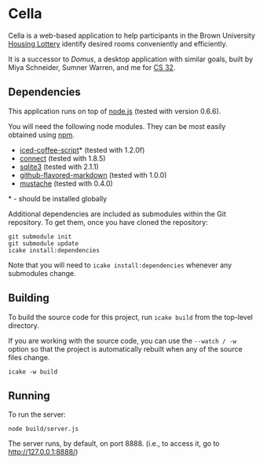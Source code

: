 Cella
=====

Cella is a web-based application to help participants in the Brown University
[Housing Lottery](http://reslife.brown.edu/current_students/lottery/about.html)
identify desired rooms conveniently and efficiently.

It is a successor to _Domus_, a desktop application with similar goals, built by Miya Schneider, Sumner Warren, and me for [CS 32](http://cs.brown.edu/courses/csci0320.html).


Dependencies
------------

This application runs on top of [node.js](http://nodejs.org/) (tested with version 0.6.6).

You will need the following node modules.
They can be most easily obtained using [npm](http://npmjs.org/).

- [iced-coffee-script](http://maxtaco.github.com/coffee-script/)\* (tested with 1.2.0f)
- [connect](http://senchalabs.github.com/connect/) (tested with 1.8.5)
- [sqlite3](https://github.com/developmentseed/node-sqlite3) (tested with 2.1.1)
- [github-flavored-markdown](https://github.com/isaacs/github-flavored-markdown) (tested with 1.0.0)
- [mustache](https://github.com/janl/mustache.js) (tested with 0.4.0)

\* - should be installed globally

Additional dependencies are included as submodules within the Git repository.
To get them, once you have cloned the repository:

    git submodule init
    git submodule update
    icake install:dependencies

Note that you will need to `icake install:dependencies`
whenever any submodules change.


Building
--------
To build the source code for this project, run `icake build` from the top-level directory.

If you are working with the source code, you can use the `--watch / -w` option
so that the project is automatically rebuilt when any of the source files change.

    icake -w build


Running
-------
To run the server:

    node build/server.js

The server runs, by default, on port 8888.
(i.e., to access it, go to http://127.0.0.1:8888/)
